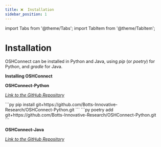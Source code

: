 ```yaml
---
title: ❌  Installation 
sidebar_position: 1
---
```


import Tabs from '@theme/Tabs';
import TabItem from '@theme/TabItem';

# Installation

OSHConnect can be installed in Python and Java, using *pip* (or *poetry*) for Python, and *gradle* for Java.

**Installing OSHConnect**

**OSHConnect-Python**

[*Link to the GitHub Repository*](https://github.com/Botts-Innovative-Research/OSHConnect-Python)

<Tabs>
    <TabItem value="pip" label="pip" default>
    ```py
    pip install git+https://github.com/Botts-Innovative-Research/OSHConnect-Python.git
    ```
    </TabItem>
    <TabItem value="poetry" label="poetry">
    ```py
    poetry add git+https://github.com/Botts-Innovative-Research/OSHConnect-Python.git
    ```
    </TabItem>
</Tabs>

**OSHConnect-Java**

[*Link to the GitHub Repository*](https://github.com/Botts-Innovative-Research/OSHConnect-Java)